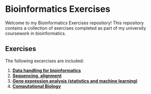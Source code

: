 # Bioinformatics Exercises

Welcome to my Bioinformatics Exercises repository! This repository contains a collection of exercises completed as part of my university coursework in bioinformatics.

## Exercises

The following excercises are included:

1.  **[Data handling for bioinformatics](https://github.com/Sophie-Mat/Bioinformatics/blob/main/Exercise%201/Exercise%201.md)**
2.  **[Sequencing, alignment](https://github.com/Sophie-Mat/Bioinformatics/blob/main/Exercise%202/Exercise%202.md)**
3.  **[Gene expression analysis (statistics and machine learning)](https://github.com/Sophie-Mat/Bioinformatics/blob/main/Exercise%203/Exercise%203.md)**
4.  **[Computational Biology](https://github.com/Sophie-Mat/Bioinformatics/blob/main/Exercise%204/Exercise%204.md)**
